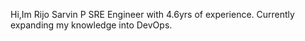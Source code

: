 Hi,Im Rijo Sarvin P
SRE Engineer with 4.6yrs of experience.
Currently expanding my knowledge into DevOps.

